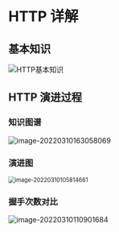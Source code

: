 # HTTP 详解

## 基本知识

![HTTP基本知识](https://happychan.oss-cn-shenzhen.aliyuncs.com/img/HTTP基本知识.png)

## HTTP 演进过程

### 知识图谱

![image-20220310163058069](https://happychan.oss-cn-shenzhen.aliyuncs.com/img/image-20220310163058069.png)

### 演进图

<img src="https://happychan.oss-cn-shenzhen.aliyuncs.com/img/image-20220310105814661.png" alt="image-20220310105814661" style="zoom:80%;" />

### 握手次数对比

![image-20220310110901684](https://happychan.oss-cn-shenzhen.aliyuncs.com/img/image-20220310110901684.png)

